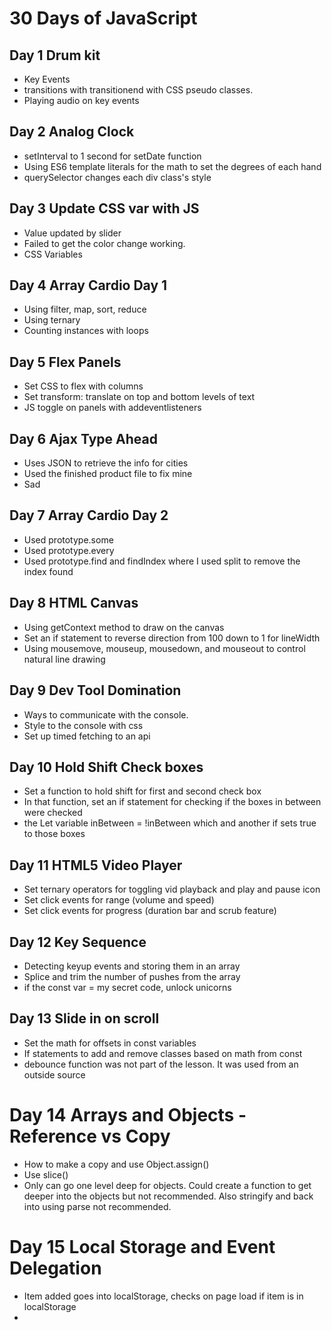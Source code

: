 # 30 Days of JavaScript

## Day 1 Drum kit 
- Key Events
- transitions with transitionend with CSS pseudo classes. 
- Playing audio on key events

## Day 2 Analog Clock
- setInterval to 1 second for setDate function
- Using ES6 template literals for the math to set the degrees of each hand
- querySelector changes each div class's style

## Day 3 Update CSS var with JS
- Value updated by slider
- Failed to get the color change working. 
- CSS Variables

## Day 4 Array Cardio Day 1
- Using filter, map, sort, reduce
- Using ternary
- Counting instances with loops

## Day 5 Flex Panels
- Set CSS to flex with columns
- Set transform: translate on top and bottom levels of text
- JS toggle on panels with addeventlisteners

## Day 6 Ajax Type Ahead
- Uses JSON to retrieve the info for cities
- Used the finished product file to fix mine
- Sad

## Day 7 Array Cardio Day 2
- Used prototype.some
- Used prototype.every
- Used prototype.find and findIndex where I used split to remove the index found

## Day 8 HTML Canvas
- Using getContext method to draw on the canvas
- Set an if statement to reverse direction from 100 down to 1 for lineWidth
- Using mousemove, mouseup, mousedown, and mouseout to control natural line drawing

## Day 9 Dev Tool Domination
- Ways to communicate with the console. 
- Style to the console with css
- Set up timed fetching to an api

## Day 10 Hold Shift Check boxes
- Set a function to hold shift for first and second check box
- In that function, set an if statement for checking if the boxes in between were checked
- the  Let variable  inBetween = !inBetween which and another if sets true to those boxes

## Day 11 HTML5 Video Player
- Set ternary operators for toggling vid playback and play and pause icon
- Set click events for range (volume and speed) 
- Set click events for progress (duration bar and scrub feature)

## Day 12 Key Sequence
- Detecting keyup events and storing them in an array
- Splice and trim the number of pushes from the array
- if the const var = my secret code, unlock unicorns

## Day 13 Slide in on scroll
- Set the math for offsets in const variables
- If statements to add and remove classes based on math from const
- debounce function was not part of the lesson. It was used from an outside source

# Day 14 Arrays and Objects - Reference vs Copy
- How to make a copy and use Object.assign()
- Use slice()
- Only can go one level deep for objects. Could create a function to get deeper into the objects but not recommended. Also stringify and back into using parse not recommended. 

# Day 15 Local Storage and Event Delegation
- Item added goes into localStorage, checks on page load if item is in localStorage
- 